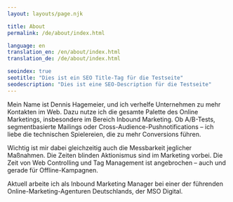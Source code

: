 ```yaml
--- 
layout: layouts/page.njk

title: About
permalink: /de/about/index.html

language: en
translation_en: /en/about/index.html
translation_de: /de/about/index.html

seoindex: true
seotitle: "Dies ist ein SEO Title-Tag für die Testseite"
seodescription: "Dies ist eine SEO-Description für die Testseite"
--- 
```

Mein Name ist Dennis Hagemeier, und ich verhelfe Unternehmen zu mehr Kontakten im Web. Dazu nutze ich die gesamte Palette des Online Marketings, insbesondere im Bereich Inbound Marketing. Ob A/B-Tests, segmentbasierte Mailings oder Cross-Audience-Pushnotifications – ich liebe die technischen Spielereien, die zu mehr Conversions führen.

Wichtig ist mir dabei gleichzeitig auch die Messbarkeit jeglicher Maßnahmen. Die Zeiten blinden Aktionismus sind im Marketing vorbei. Die Zeit von Web Controlling und Tag Management ist angebrochen – auch und gerade für Offline-Kampagnen.

Aktuell arbeite ich als Inbound Marketing Manager bei einer der führenden Online-Marketing-Agenturen Deutschlands, der MSO Digital.